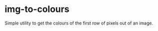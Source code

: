 img-to-colours
==============

Simple utility to get the colours of the first row of pixels out of an image.
